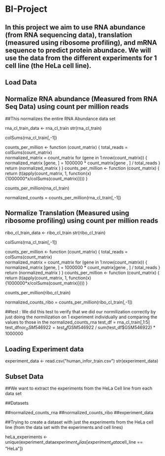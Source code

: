 # BI-Project
## In this project we aim to use RNA abundance (from RNA sequencing data), translation (measured using ribosome profiling), and mRNA sequence to predict protein abundace. We will use the data from the different experiments for 1 cell line (the HeLa cell line). 
## Load Data



## Normalize  RNA abundance (Measured from RNA Seq Data) using count per million reads
##This normalizes the entire RNA Abundance data set

rna_cl_train_data <- rna_cl_train
str(rna_cl_train)

colSums(rna_cl_train[,-1])

counts_per_million <- function (count_matrix) { 
  total_reads = colSums(count_matrix)  
  normalized_matrix = count_matrix
  for (gene in 1:nrow(count_matrix)) { 
    normalized_matrix [gene, ] = 1000000 * count_matrix[gene , ] / total_reads
  }
  return (normalized_matrix )
}
counts_per_million <- function (count_matrix) { 
  return (t(apply(count_matrix, 1, function(x){1000000*x/colSums(count_matrix)})))
}

counts_per_million(rna_cl_train)

normalized_counts = counts_per_million(rna_cl_train[,-1]) 

## Normalize Translation (Measured using ribosome profiling) using count per million reads

ribo_cl_train_data <- ribo_cl_train
str(ribo_cl_train)

colSums(rna_cl_train[,-1])

counts_per_million <- function (count_matrix) { 
  total_reads = colSums(count_matrix)  
  normalized_matrix = count_matrix
  for (gene in 1:nrow(count_matrix)) { 
    normalized_matrix [gene, ] = 1000000 * count_matrix[gene , ] / total_reads
  }
  return (normalized_matrix )
}
counts_per_million <- function (count_matrix) { 
  return (t(apply(count_matrix, 1, function(x){1000000*x/colSums(count_matrix)})))
}

counts_per_million(ribo_cl_train)

normalized_counts_ribo = counts_per_million(ribo_cl_train[,-1]) 

##test : We did this test to verify that we did our normilization correctly by just doing the normilization on 1 experiment individually and comparing the values to those in the normalized_counts_rna
test_df = rna_cl_train[,1:5]
test_df$nor_GSM546922 = test_df$GSM546922 / sum(test_df$GSM546922) * 1000000

## Loading Experiment data

experiment_data <- read.csv("human_infor_train.csv")
str(experiment_data)

## Subset Data 
##We want to extract the experiments from the HeLa Cell line from each data set

##Datasets

##normalized_counts_rna
##normalized_counts_ribo
##experiment_data

##Trying to create a dataset with just the experiments from the HeLa cell line (from the data set with the experiments and cell lines)

heLa_experiments <- unique(experiment_data$experiment_alias[experiment_data$cell_line == "HeLa"])

